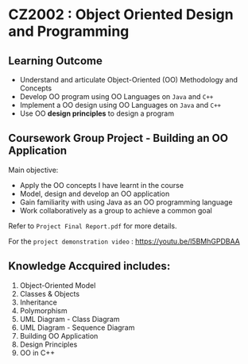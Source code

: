 # CZ2002 : Object Oriented Design and Programming
## Learning Outcome

* Understand and articulate Object-Oriented (OO) Methodology and Concepts
* Develop OO program using OO Languages on `Java` and `C++`
* Implement a OO design using OO Languages on `Java` and `C++`
* Use OO **design principles** to design a program

## Coursework Group Project - Building an OO Application

Main objective:
* Apply the OO concepts I have learnt in the course
* Model, design and develop an OO application
* Gain familiarity with using Java as an OO programming language
* Work collaboratively as a group to achieve a common goal

Refer to `Project Final Report.pdf` for more details.

For the `project demonstration video` : https://youtu.be/l5BMhGPDBAA

## Knowledge Accquired includes: 

1. Object-Oriented Model
2. Classes & Objects
3. Inheritance
4. Polymorphism
5. UML Diagram - Class Diagram
6. UML Diagram - Sequence Diagram
7. Building OO Application
8. Design Principles
9. OO in C++
